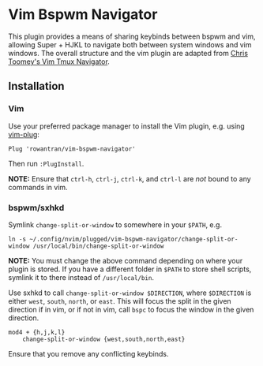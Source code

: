 # Vim Bspwm Navigator

This plugin provides a means of sharing keybinds between bspwm and vim, allowing Super + HJKL to navigate both between system windows and vim windows. The overall structure and the vim plugin are adapted from [Chris Toomey's Vim Tmux Navigator](https://github.com/christoomey/vim-tmux-navigator).

## Installation
### Vim
Use your preferred package manager to install the Vim plugin, e.g. using [vim-plug](https://github.com/junegunn/vim-plug):
```
Plug 'rowantran/vim-bspwm-navigator'
```
Then run `:PlugInstall`.

**NOTE:** Ensure that `ctrl-h`, `ctrl-j`, `ctrl-k`, and `ctrl-l` are *not* bound to any commands in vim.

### bspwm/sxhkd
Symlink `change-split-or-window` to somewhere in your `$PATH`, e.g.
```
ln -s ~/.config/nvim/plugged/vim-bspwm-navigator/change-split-or-window /usr/local/bin/change-split-or-window
```
**NOTE:** You must change the above command depending on where your plugin is stored. If you have a different folder in `$PATH` to store shell scripts, symlink it to there instead of `/usr/local/bin`.

Use sxhkd to call `change-split-or-window $DIRECTION`, where `$DIRECTION` is either `west`, `south`, `north`, or `east`. This will focus the split in the given direction if in vim, or if not in vim, call `bspc` to focus the window in the given direction.
```
mod4 + {h,j,k,l}
    change-split-or-window {west,south,north,east}
```
Ensure that you remove any conflicting keybinds.
